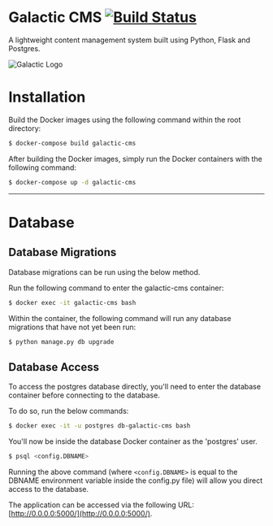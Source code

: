 # Galactic CMS [![Build Status](https://travis-ci.org/stuartmccoll/galactic_cms_flask.svg?branch=themes)](https://travis-ci.org/stuartmccoll/galactic_cms_flask)
A lightweight content management system built using Python, Flask and Postgres.

![Galactic Logo](http://stuartmccoll.co.uk/galactic.png)

# Installation
Build the Docker images using the following command within the root directory:

```bash
$ docker-compose build galactic-cms
```

After building the Docker images, simply run the Docker containers with the following command:

```bash
$ docker-compose up -d galactic-cms
```

---

# Database

## Database Migrations
Database migrations can be run using the below method.

Run the following command to enter the galactic-cms container:

```bash
$ docker exec -it galactic-cms bash
```

Within the container, the following command will run any database migrations that have not yet been run:

```bash
$ python manage.py db upgrade
```

## Database Access
To access the postgres database directly, you'll need to enter the database container before connecting to the database.

To do so, run the below commands:

```bash
$ docker exec -it -u postgres db-galactic-cms bash
```

You'll now be inside the database Docker container as the 'postgres' user.

```bash
$ psql <config.DBNAME>
```

Running the above command (where `<config.DBNAME>` is equal to the DBNAME environment variable inside the config.py file) will allow you direct access to the database.

The application can be accessed via the following URL: [http://0.0.0.0:5000/](http://0.0.0.0:5000/).